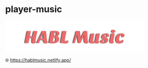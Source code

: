 # player-music

<img height="100" src="HABL Music.png" id="cse-logo" alt="HABL Saerch">

🌐 https://hablmusic.netlify.app/

